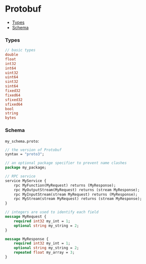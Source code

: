 <!-- markdownlint-disable MD001 -->

# Protobuf

- [Types](#types)
- [Schema](#schema)

### Types

``` protobuf
// basic types
double
float
int32
int64
uint32
uint64
sint32
sint64
fixed32
fixed64
sfixed32
sfixed64
bool
string
bytes
```

### Schema

`my_schema.proto`:

``` protobuf
// the version of Protobuf
syntax = "proto3";

// an optional package specifier to prevent name clashes
package my_package;

// RPC service
service MyService {
    rpc MyFunction(MyRequest) returns (MyResponse);
    rpc MyOutputStream(MyRequest) returns (stream MyResponse);
    rpc MyInputStream(stream MyRequest) returns (MyResponse);
    rpc MyStream(stream MyRequest) returns (stream MyResponse);
}

// integers are used to identify each field
message MyRequest {
    required int32 my_int = 1;
    optional string my_string = 2;
}

message MyResponse {
    required int32 my_int = 1;
    optional string my_string = 2;
    repeated float my_array = 3;
}
```
